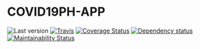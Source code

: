 # COVID19PH-APP

![Last version](https://img.shields.io/github/v/tag/justalk/COVID19PH-APP.svg?style=flat-square)
[![Travis](https://img.shields.io/travis/com/justalk/COVID19PH-APP.svg?style=flat-square)](https://travis-ci.com/github/JustalK/COVID19PH-APP)
[![Coverage Status](https://coveralls.io/repos/github/JustalK/COVID19PH-APP/badge.svg?branch=master&style=flat-square)](https://coveralls.io/github/JustalK/COVID19PH-APP?branch=master)
[![Dependency status](http://img.shields.io/david/justalk/COVID19PH-APP.svg?style=flat-square)](https://david-dm.org/justalk/COVID19PH-APP.svg)
[![Maintainability Status](https://api.codeclimate.com/v1/badges/c1487c1f760f6d977be1/maintainability)](https://codeclimate.com/github/JustalK/COVID19PH-APP/maintainability)
